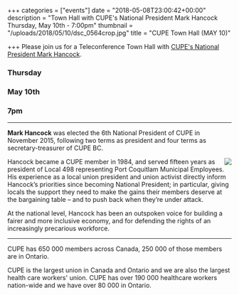 +++
categories = ["events"]
date = "2018-05-08T23:00:42+00:00"
description = "Town Hall with CUPE's National President Mark Hancock Thursday, May 10th - 7:00pm"
thumbnail = "/uploads/2018/05/10/dsc_0564crop.jpg"
title = "CUPE Town Hall (MAY 10)"

+++
Please join us for a Teleconference Town Hall with [CUPE's National President Mark Hancock](https://cupe.ca/mark-hancock-national-president).

### Thursday  
### May 10th
### 7pm


---

**Mark Hancock** was elected the 6th National President of CUPE in November 2015, following two terms as president and four terms as secretary-treasurer of CUPE BC.

<img style="float: right;" src="/uploads/2018/05/10/Mark_Hancock.png">

Hancock became a CUPE member in 1984, and  served fifteen years as president of Local 498 representing Port Coquitlam Municipal Employees. His experience as a local union president  and union activist directly inform Hancock’s priorities since becoming  National President; in particular, giving locals the support they need  to make the gains their members deserve at the bargaining table – and to  push back when they’re under attack.

At the national level, Hancock has been an outspoken voice for  building a fairer and more inclusive economy, and for defending the  rights of an increasingly precarious workforce.

---

CUPE has 650 000 members across Canada, 250 000 of those members are in Ontario.

CUPE is the largest union in Canada and Ontario and we are also the largest health care workers' union.  CUPE has over 190 000 healthcare workers nation-wide and we have over 80 000 in Ontario.
